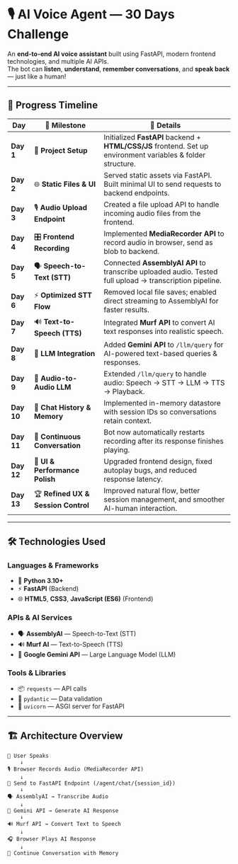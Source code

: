 # 🎙 AI Voice Agent — 30 Days Challenge

An **end-to-end AI voice assistant** built using FastAPI, modern frontend technologies, and multiple AI APIs.  
The bot can **listen**, **understand**, **remember conversations**, and **speak back** — just like a human!

---

## 📅 Progress Timeline

| Day  | 🚀 Milestone | 📝 Details |
|------|-------------|-----------|
| **Day 1** | 📂 **Project Setup** | Initialized **FastAPI** backend + **HTML/CSS/JS** frontend. Set up environment variables & folder structure. |
| **Day 2** | 🌐 **Static Files & UI** | Served static assets via FastAPI. Built minimal UI to send requests to backend endpoints. |
| **Day 3** | 🎙 **Audio Upload Endpoint** | Created a file upload API to handle incoming audio files from the frontend. |
| **Day 4** | 🎛 **Frontend Recording** | Implemented **MediaRecorder API** to record audio in browser, send as blob to backend. |
| **Day 5** | 🗣 **Speech-to-Text (STT)** | Connected **AssemblyAI API** to transcribe uploaded audio. Tested full upload → transcription pipeline. |
| **Day 6** | ⚡ **Optimized STT Flow** | Removed local file saves; enabled direct streaming to AssemblyAI for faster results. |
| **Day 7** | 🔊 **Text-to-Speech (TTS)** | Integrated **Murf API** to convert AI text responses into realistic speech. |
| **Day 8** | 🤖 **LLM Integration** | Added **Gemini API** to `/llm/query` for AI-powered text-based queries & responses. |
| **Day 9** | 🎤 **Audio-to-Audio LLM** | Extended `/llm/query` to handle audio: Speech → STT → LLM → TTS → Playback. |
| **Day 10** | 💬 **Chat History & Memory** | Implemented in-memory datastore with session IDs so conversations retain context. |
| **Day 11** | 🔄 **Continuous Conversation** | Bot now automatically restarts recording after its response finishes playing. |
| **Day 12** | 🎨 **UI & Performance Polish** | Upgraded frontend design, fixed autoplay bugs, and reduced response latency. |
| **Day 13** | 🏆 **Refined UX & Session Control** | Improved natural flow, better session management, and smoother AI-human interaction. |

---

## 🛠 Technologies Used

### **Languages & Frameworks**
- 🐍 **Python 3.10+**
- ⚡ **FastAPI** (Backend)
- 🌐 **HTML5**, **CSS3**, **JavaScript (ES6)** (Frontend)

### **APIs & AI Services**
- 🗣 **AssemblyAI** — Speech-to-Text (STT)
- 🔊 **Murf AI** — Text-to-Speech (TTS)
- 🤖 **Google Gemini API** — Large Language Model (LLM)

### **Tools & Libraries**
- 📦 `requests` — API calls
- 🎯 `pydantic` — Data validation
- 🔄 `uvicorn` — ASGI server for FastAPI

---

## 🏗 Architecture Overview

```plaintext
🎤 User Speaks
    ↓
🎙 Browser Records Audio (MediaRecorder API)
    ↓
📡 Send to FastAPI Endpoint (/agent/chat/{session_id})
    ↓
🗣 AssemblyAI → Transcribe Audio
    ↓
🤖 Gemini API → Generate AI Response
    ↓
🔊 Murf API → Convert Text to Speech
    ↓
🎧 Browser Plays AI Response
    ↓
🔁 Continue Conversation with Memory
